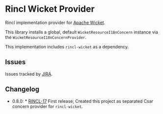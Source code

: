 # Rincl Wicket Provider

Rincl implementation provider for [Apache Wicket](http://wicket.apache.org/).

This library installs a global, default `WicketResourceI18nConcern` instance via the `WicketResourceI18nConcernProvider`.

This implementation includes `rincl-wicket` as a dependency.

## Issues

Issues tracked by [JIRA](https://globalmentor.atlassian.net/browse/RINCL).

## Changelog

- 0.8.0: 
		* [RINCL-17](https://globalmentor.atlassian.net/browse/RINCL-17) First release; Created this project as separated Csar concern provider for `rincl-wicket`.
